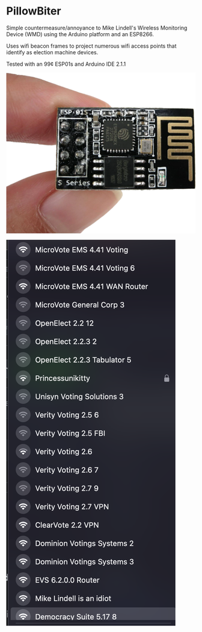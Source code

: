 # PillowBiter
Simple countermeasure/annoyance to Mike Lindell's Wireless Monitoring Device (WMD) using the Arduino platform and an ESP8266.

Uses wifi beacon frames to project numerous wifi access points that identify as election machine devices.

Tested with an 99¢ ESP01s and Arduino IDE 2.1.1

![image](esp01s-crop.png)

![image](pillowbiter.png)
